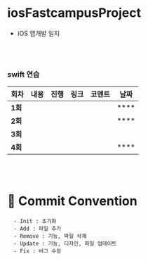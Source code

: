 # iosFastcampusProject







- iOS 앱개발 일지



</br>

</br>





### swift 연습

| 회차    | 내용 | 진행 | 링크 | 코멘트 | 날짜 |
| ------- | ---- | ---- | ---- | ------ | ---- |
| **1회** |      |      |      |        | **** |
| **2회** |      |      |      |        | **** |
| **3회** |      |      |      |        |      |
| **4회** |      |      |      |        | **** |

</br>

</br>



# :memo: Commit Convention

```
  - Init : 초기화
  - Add : 파일 추가
  - Remove : 기능, 파일 삭제
  - Update : 기능, 디자인, 파일 업데이트
  - Fix : 버그 수정
```

<br></br>





